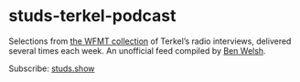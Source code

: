 # studs-terkel-podcast

Selections from [the WFMT collection](https://studsterkel.wfmt.com/) of Terkel’s radio interviews, delivered several times each week. An unofficial feed compiled by [Ben Welsh](https://palewi.re/who-is-ben-welsh/).

Subscribe: [studs.show](https://studs.show/)
